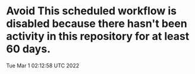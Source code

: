 # Avoid This scheduled workflow is disabled because there hasn't been activity in this repository for at least 60 days.
Tue Mar  1 02:12:58 UTC 2022
